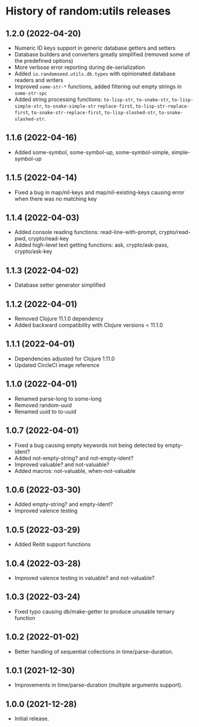 # History of random:utils releases

## 1.2.0 (2022-04-20)

- Numeric ID keys support in generic database getters and setters
- Database builders and converters greatly simplified (removed some of the predefined options)
- More verbose error reporting during de-serialization
- Added `io.randomseed.utils.db.types` with opinionated database readers and writers
- Improved `some-str-*` functions, added filtering out empty strings in `some-str-spc`
- Added string processing functions:
  `to-lisp-str`, `to-snake-str`, `to-lisp-simple-str`, `to-snake-simple-str`
  `replace-first`, `to-lisp-str-replace-first`, `to-snake-str-replace-first`,
  `to-lisp-slashed-str`, `to-snake-slashed-str`.


## 1.1.6 (2022-04-16)

- Added some-symbol, some-symbol-up, some-symbol-simple, simple-symbol-up

## 1.1.5 (2022-04-14)

- Fixed a bug in map/nil-keys and map/nil-existing-keys causing error when there was no matching key

## 1.1.4 (2022-04-03)

- Added console reading functions: read-line-with-prompt, crypto/read-pwd, crypto/read-key
- Added high-level text getting functions: ask, crypto/ask-pass, crypto/ask-key

## 1.1.3 (2022-04-02)

- Database setter generator simplified

## 1.1.2 (2022-04-01)

- Removed Clojure 11.1.0 dependency
- Added backward compatibility with Clojure versions < 11.1.0

## 1.1.1 (2022-04-01)

- Dependencies adjusted for Clojure 1.11.0
- Updated CircleCI image reference

## 1.1.0 (2022-04-01)

- Renamed parse-long to some-long
- Removed random-uuid
- Renamed uuid to to-uuid

## 1.0.7 (2022-04-01)

- Fixed a bug causing empty keywords not being detected by empty-ident?
- Added not-empty-string? and not-empty-ident?
- Improved valuable? and not-valuable?
- Added macros: not-valuable, when-not-valuable

## 1.0.6 (2022-03-30)

- Added empty-string? and empty-ident?
- Improved valence testing

## 1.0.5 (2022-03-29)

- Added Reitit support functions

## 1.0.4 (2022-03-28)

- Improved valence testing in valuable? and not-valuable?

## 1.0.3 (2022-03-24)

- Fixed typo causing db/make-getter to produce unusable ternary function

## 1.0.2 (2022-01-02)

- Better handling of sequential collections in time/parse-duration.

## 1.0.1 (2021-12-30)

- Improvements in time/parse-duration (multiple arguments support).

## 1.0.0 (2021-12-28)

- Initial release.


